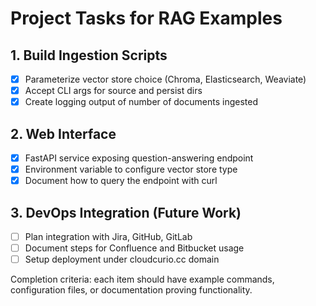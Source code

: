 # Project Tasks for RAG Examples

## 1. Build Ingestion Scripts
- [x] Parameterize vector store choice (Chroma, Elasticsearch, Weaviate)
- [x] Accept CLI args for source and persist dirs
- [x] Create logging output of number of documents ingested

## 2. Web Interface
- [x] FastAPI service exposing question-answering endpoint
- [x] Environment variable to configure vector store type
- [x] Document how to query the endpoint with curl

## 3. DevOps Integration (Future Work)
- [ ] Plan integration with Jira, GitHub, GitLab
- [ ] Document steps for Confluence and Bitbucket usage
- [ ] Setup deployment under cloudcurio.cc domain

Completion criteria: each item should have example commands, configuration files, or documentation proving functionality.
